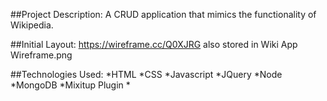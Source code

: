 ##Project Description:
A CRUD application that mimics the functionality of Wikipedia.

##Initial Layout:
https://wireframe.cc/Q0XJRG also stored in Wiki App Wireframe.png

##Technologies Used:
*HTML
*CSS
*Javascript
*JQuery
*Node
*MongoDB
*Mixitup Plugin
*
